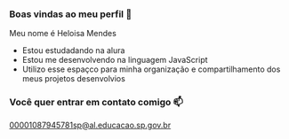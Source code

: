 ### Boas vindas ao meu perfil 👋

Meu nome é Heloisa Mendes

- Estou estudadando na alura
- Estou me desenvolvendo na linguagem JavaScript
- Utilizo esse espaçco para minha organização e compartilhamento dos meus projetos desenvolvios

### Você quer entrar em contato comigo 📫

00001087945781sp@al.educacao.sp.gov.br

